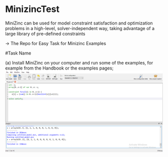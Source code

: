 # MinizincTest

MiniZinc can be used for model constraint satisfaction and optimization problems in a high-level, solver-independent way, taking advantage of a large library of pre-defined constraints

-> The Repo for Easy Task for Minizinc Examples

#Task Name

(a) Install MiniZinc on your computer and run some of the examples, for example from the Handbook or the examples pages;
![1](MinizincTestp.png)


